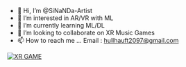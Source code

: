 - 👋 Hi, I’m @SiNaNDa-Artist
- 👀 I’m interested in AR/VR with ML
- 🌱 I’m currently learning ML/DL
- 💞️ I’m looking to collaborate on XR Music Games
- 📫 How to reach me ... Email : hullhauft2097@gmail.com

<!---
SiNaNDa-Artist/SiNaNDa-Artist is a ✨ special ✨ repository because its `README.md` (this file) appears on your GitHub profile.
You can click the Preview link to take a look at your changes.
--->
[![XR GAME](https://img.youtube.com/vi/vB9kbCt25cY/0.jpg)](https://www.youtube.com/watch?v=vB9kbCt25cY)
